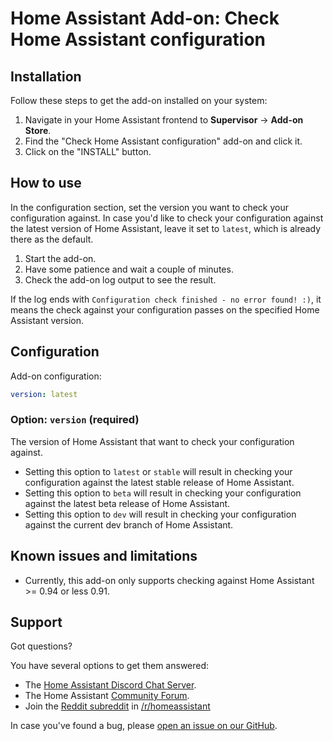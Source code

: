 # Home Assistant Add-on: Check Home Assistant configuration

## Installation

Follow these steps to get the add-on installed on your system:

1. Navigate in your Home Assistant frontend to **Supervisor** -> **Add-on Store**.
2. Find the "Check Home Assistant configuration" add-on and click it.
3. Click on the "INSTALL" button.

## How to use

In the configuration section, set the version you want to check your configuration
against. In case you'd like to check your configuration against the latest version of
Home Assistant, leave it set to `latest`, which is already there as the default.

1. Start the add-on.
2. Have some patience and wait a couple of minutes.
3. Check the add-on log output to see the result.

If the log ends with `Configuration check finished - no error found! :)`,
it means the check against your configuration passes on the specified
Home Assistant version.

## Configuration

Add-on configuration:

```yaml
version: latest
```

### Option: `version` (required)

The version of Home Assistant that want to check your configuration against.

- Setting this option to `latest` or `stable` will result in checking your configuration
against the latest stable release of Home Assistant.
- Setting this option to `beta` will result in checking your configuration
against the latest beta release of Home Assistant.
- Setting this option to `dev` will result in checking your configuration
against the current dev branch of Home Assistant.

## Known issues and limitations

- Currently, this add-on only supports checking against Home Assistant >= 0.94
  or less 0.91.

## Support

Got questions?

You have several options to get them answered:

- The [Home Assistant Discord Chat Server][discord].
- The Home Assistant [Community Forum][forum].
- Join the [Reddit subreddit][reddit] in [/r/homeassistant][reddit]

In case you've found a bug, please [open an issue on our GitHub][issue].

[discord]: https://discord.gg/c5DvZ4e
[forum]: https://community.home-assistant.io
[issue]: https://hub.fastgit.org/home-assistant/hassio-addons/issues
[reddit]: https://reddit.com/r/homeassistant
[repository]: https://hub.fastgit.org/hassio-addons/repository
